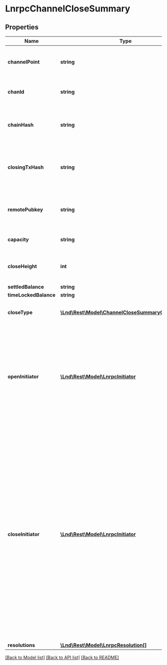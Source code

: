 # LnrpcChannelCloseSummary

## Properties
Name | Type | Description | Notes
------------ | ------------- | ------------- | -------------
**channelPoint** | **string** | The outpoint (txid:index) of the funding transaction. | [optional] 
**chanId** | **string** | The unique channel ID for the channel. | [optional] 
**chainHash** | **string** | The hash of the genesis block that this channel resides within. | [optional] 
**closingTxHash** | **string** | The txid of the transaction which ultimately closed this channel. | [optional] 
**remotePubkey** | **string** | Public key of the remote peer that we formerly had a channel with. | [optional] 
**capacity** | **string** | Total capacity of the channel. | [optional] 
**closeHeight** | **int** | Height at which the funding transaction was spent. | [optional] 
**settledBalance** | **string** |  | [optional] 
**timeLockedBalance** | **string** |  | [optional] 
**closeType** | [**\Lnd\Rest\Model\ChannelCloseSummaryClosureType**](ChannelCloseSummaryClosureType.md) | Details on how the channel was closed. | [optional] 
**openInitiator** | [**\Lnd\Rest\Model\LnrpcInitiator**](LnrpcInitiator.md) | Open initiator is the party that initiated opening the channel. Note that this value may be unknown if the channel was closed before we migrated to store open channel information after close. | [optional] 
**closeInitiator** | [**\Lnd\Rest\Model\LnrpcInitiator**](LnrpcInitiator.md) | Close initiator indicates which party initiated the close. This value will be unknown for channels that were cooperatively closed before we started tracking cooperative close initiators. Note that this indicates which party initiated a close, and it is possible for both to initiate cooperative or force closes, although only one party&#39;s close will be confirmed on chain. | [optional] 
**resolutions** | [**\Lnd\Rest\Model\LnrpcResolution[]**](LnrpcResolution.md) |  | [optional] 

[[Back to Model list]](../README.md#documentation-for-models) [[Back to API list]](../README.md#documentation-for-api-endpoints) [[Back to README]](../README.md)


